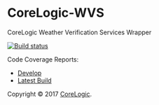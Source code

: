 # CoreLogic-WVS
CoreLogic Weather Verification Services Wrapper

[![Build status](https://ci.appveyor.com/api/projects/status/0xdnvm6x9lx37yp2?svg=true)](https://ci.appveyor.com/project/Georadix/corelogic-wvs)

Code Coverage Reports:
- [Develop](https://ci.appveyor.com/api/projects/Georadix/corelogic-wvs/artifacts/CodeCoverage.zip?branch=develop)
- [Latest Build](https://ci.appveyor.com/api/projects/Georadix/corelogic-wvs/artifacts/CodeCoverage.zip)

Copyright &copy; 2017 [CoreLogic](http://corelogic.com).